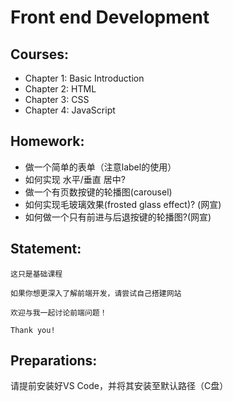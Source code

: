 
<h1>Front end Development</h1>

<h2>Courses:</h2>
    <ul>
    <li>Chapter 1: Basic Introduction</li>
    <li>Chapter 2: HTML</li>
    <li>Chapter 3: CSS</li>
    <li>Chapter 4: JavaScript</li>
    </ul>

<h2>Homework:</h2>
<ul>
<li>做一个简单的表单（注意label的使用）</li>
<li>如何实现 水平/垂直 居中?</li>
<li>做一个有页数按键的轮播图(carousel)</li>
<li>如何实现毛玻璃效果(frosted glass effect)? (网宣)</li>
<li>如何做一个只有前进与后退按键的轮播图?(网宣)</li>
</ul>


<h2>Statement:</h2>
    
    这只是基础课程 

    如果你想更深入了解前端开发，请尝试自己搭建网站

    欢迎与我一起讨论前端问题！

    Thank you!

<h2>Preparations:</h2>

<p>请提前安装好VS Code，并将其安装至默认路径（C盘）</p>